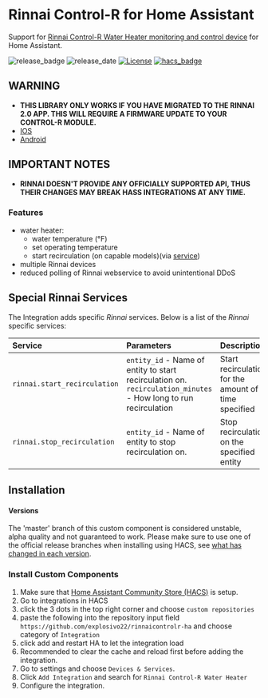 # Rinnai Control-R for Home Assistant

Support for [Rinnai Control-R Water Heater monitoring and control device](https://www.rinnai.us/tankless-water-heater/accessories/wifi) for Home Assistant.

![release_badge](https://img.shields.io/github/v/release/explosivo22/rinnaicontrolr-ha?style=for-the-badge)
![release_date](https://img.shields.io/github/release-date/explosivo22/rinnaicontrolr-ha?style=for-the-badge)
[![License](https://img.shields.io/github/license/explosivo22/rinnaicontrolr-ha?style=for-the-badge)](https://opensource.org/licenses/Apache-2.0)
[![hacs_badge](https://img.shields.io/badge/HACS-Custom-orange.svg?style=for-the-badge)](https://github.com/custom-components/hacs)

## WARNING

* **THIS LIBRARY ONLY WORKS IF YOU HAVE MIGRATED TO THE RINNAI 2.0 APP.  THIS WILL REQUIRE A FIRMWARE UPDATE TO YOUR CONTROL-R MODULE.**
* [IOS](https://apps.apple.com/us/app/rinnai-control-r-2-0/id1180734911?app=itunes&ign-mpt=uo%3D4)
* [Android](https://play.google.com/store/apps/details?id=com.controlr)

## IMPORTANT NOTES

* **RINNAI DOESN'T PROVIDE ANY OFFICIALLY SUPPORTED API, THUS THEIR CHANGES MAY BREAK HASS INTEGRATIONS AT ANY TIME.**

### Features

- water heater:
    * water temperature (&deg;F)
    * set operating temperature
    * start recirculation (on capable models)(via [service](#special-rinnai-services))
- multiple Rinnai devices
- reduced polling of Rinnai webservice to avoid unintentional DDoS

## Special Rinnai Services
The Integration adds specific *Rinnai* services. Below is a list of the *Rinnai* specific services:

Service | Parameters | Description
:------------ | :------------ | :-------------
`rinnai.start_recirculation` | `entity_id` - Name of entity to start recirculation on.<br>`recirculation_minutes` - How long to run recirculation | Start recirculation for the amount of time specified
`rinnai.stop_recirculation` | `entity_id` - Name of entity to stop recirculation on. | Stop recirculation on the specified entity

## Installation

#### Versions

The 'master' branch of this custom component is considered unstable, alpha quality and not guaranteed to work.
Please make sure to use one of the official release branches when installing using HACS, see [what has changed in each version](https://github.com/explosivo22/rinnaicontrolr-ha/releases).

### Install Custom Components

1) Make sure that [Home Assistant Community Store (HACS)](https://github.com/custom-components/hacs) is setup.
2) Go to integrations in HACS
3) click the 3 dots in the top right corner and choose `custom repositories`
4) paste the following into the repository input field `https://github.com/explosivo22/rinnaicontrolr-ha` and choose category of `Integration`
5) click add and restart HA to let the integration load
6) Recommended to clear the cache and reload first before adding the integration.
7) Go to settings and choose `Devices & Services`.
8) Click `Add Integration` and search for `Rinnai Control-R Water Heater`
9) Configure the integration.
